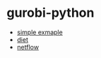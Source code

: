 # gurobi-python
* [simple exmaple](https://github.com/C-Joey/gurobi/blob/master/Model/Example%20mip1.md)
* [diet](https://github.com/C-Joey/gurobi/blob/master/Model/diet.md)
* [netflow](https://github.com/C-Joey/gurobi/blob/master/Model/netflow.md)
